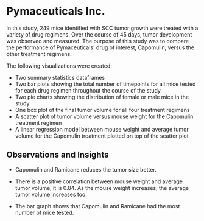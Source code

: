 #  Pymaceuticals Inc.

In this study, 249 mice identified with SCC tumor growth were treated with a variety of drug regimens. Over the course of 45 days, tumor development was observed and measured. The purpose of this study was to compare the performance of Pymaceuticals' drug of interest, Capomulin, versus the other treatment regimens. 


The following visualizations were created: 
* Two summary statistics dataframes
* Two bar plots showing  the total number of timepoints for all mice tested for each drug regimen throughout the course of the study
* Two pie charts showing the distribution of female or male mice in the study
* One box plot of the final tumor volume for all four treatment regimens
* A scatter plot of tumor volume versus mouse weight for the Capomulin treatment regimen
* A linear regression model between mouse weight and average tumor volume for the Capomulin treatment plotted on top of the scatter plot


## Observations and Insights

* Capomulin and Ramicane reduces the tumor size better.

* There is a positive correlation between mouse weight and average tumor volume, it is 0.84. As the mouse weight increases, the average tumor volume increases too.

* The bar graph shows that Capomulin and Ramicane had the most number of mice tested.
